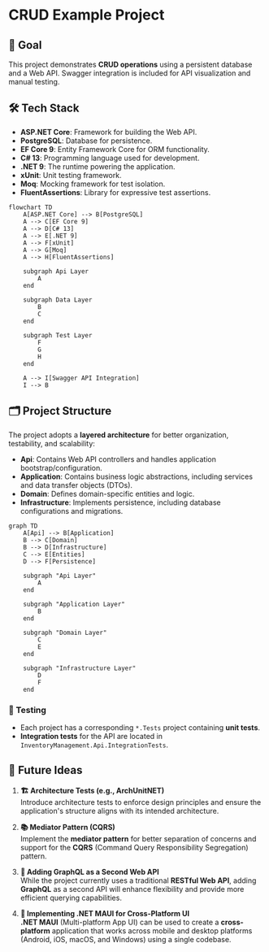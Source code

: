 # CRUD Example Project

## 🎯 Goal
This project demonstrates **CRUD operations** using a persistent database and a Web API. Swagger integration is included for API visualization and manual testing.

## 🛠️ Tech Stack
- **ASP.NET Core**: Framework for building the Web API.
- **PostgreSQL**: Database for persistence.
- **EF Core 9**: Entity Framework Core for ORM functionality.
- **C# 13**: Programming language used for development.
- **.NET 9**: The runtime powering the application.
- **xUnit**: Unit testing framework.
- **Moq**: Mocking framework for test isolation.
- **FluentAssertions**: Library for expressive test assertions.
```mermaid
flowchart TD
    A[ASP.NET Core] --> B[PostgreSQL]
    A --> C[EF Core 9]
    A --> D[C# 13]
    A --> E[.NET 9]
    A --> F[xUnit]
    A --> G[Moq]
    A --> H[FluentAssertions]

    subgraph Api Layer
        A
    end

    subgraph Data Layer
        B
        C
    end

    subgraph Test Layer
        F
        G
        H
    end

    A --> I[Swagger API Integration]
    I --> B
```

## 🗂️ Project Structure
The project adopts a **layered architecture** for better organization, testability, and scalability:

- **Api**: Contains Web API controllers and handles application bootstrap/configuration.
- **Application**: Contains business logic abstractions, including services and data transfer objects (DTOs).
- **Domain**: Defines domain-specific entities and logic.
- **Infrastructure**: Implements persistence, including database configurations and migrations.
```mermaid
graph TD
    A[Api] --> B[Application]
    B --> C[Domain]
    B --> D[Infrastructure]
    C --> E[Entities]
    D --> F[Persistence]

    subgraph "Api Layer"
        A
    end

    subgraph "Application Layer"
        B
    end

    subgraph "Domain Layer"
        C
        E
    end

    subgraph "Infrastructure Layer"
        D
        F
    end
```

### 🧪 Testing
- Each project has a corresponding `*.Tests` project containing **unit tests**.
- **Integration tests** for the API are located in `InventoryManagement.Api.IntegrationTests`.

## 🚀 Future Ideas
1. **🏗️ Architecture Tests (e.g., ArchUnitNET)**  
   Introduce architecture tests to enforce design principles and ensure the application's structure aligns with its intended architecture.

2. **📚 Mediator Pattern (CQRS)**  
   Implement the **mediator pattern** for better separation of concerns and support for the **CQRS** (Command Query Responsibility Segregation) pattern.

3. **🔮 Adding GraphQL as a Second Web API**  
   While the project currently uses a traditional **RESTful Web API**, adding **GraphQL** as a second API will enhance flexibility and provide more efficient querying capabilities.

4. **📱 Implementing .NET MAUI for Cross-Platform UI**  
   **.NET MAUI** (Multi-platform App UI) can be used to create a **cross-platform** application that works across mobile and desktop platforms (Android, iOS, macOS, and Windows) using a single codebase.
